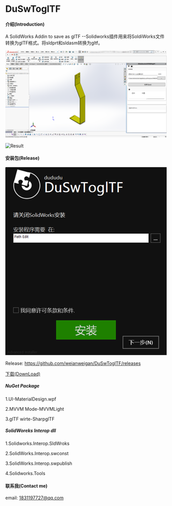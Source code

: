 # DuSwToglTF

#### 介绍(Introduction)
A SolidWorks Addin to save as glTF --Solidworks插件用来将SoldiWorks文件转换为glTF格式。将sldprt和sldasm转换为gltf。

![UI](https://github.com/weianweigan/DuSwToglTF/blob/master/testModel/UI.png?raw=true)

![Result](https://github.com/weianweigan/DuSwToglTF/blob/1.0.2/testModel/preview.png?raw=true)

#### 安装包(Release)

![安装界面](https://github.com/weianweigan/DuSwToglTF/blob/master/testModel/Installer.png?raw=true)

Release:  <https://github.com/weianweigan/DuSwToglTF/releases>

[下载(DownLoad)](https://github.com/weianweigan/DuSwToglTF/releases/download/1.0.2/SwToglTF.Installer.1.0.2.PreView.exe)

##### NuGet Package
 1.UI-MaterialDesign.wpf

 2.MVVM Mode-MVVMLight

 3.glTF wirte-SharpglTF

#####  SolidWoreks Interop dll
1.Solidworks.Interop.SldWroks

2.SolidWorks.Interop.swconst

3.SolidWorks.Interop.swpublish

4.Solidworks.Tools

#### 联系我(Contact me)

email: <1831197727@qq.com>


